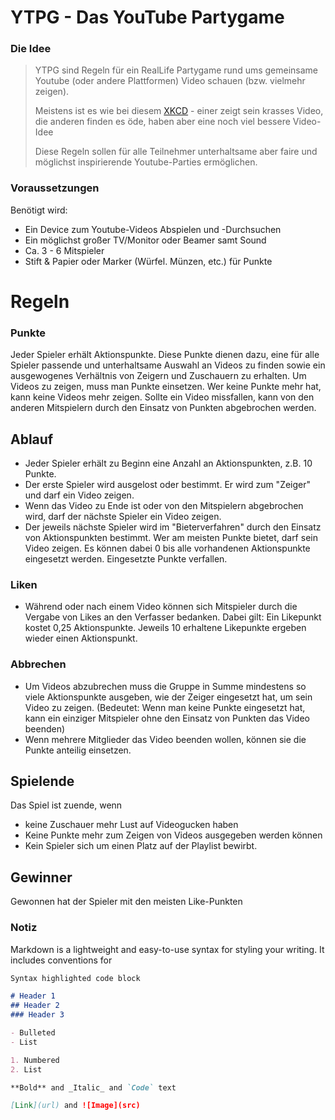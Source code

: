 # YTPG - Das YouTube Partygame

### Die Idee
> YTPG sind Regeln für ein RealLife Partygame rund ums gemeinsame Youtube (oder andere Plattformen) Video schauen (bzw. vielmehr zeigen).
> 
> Meistens ist es wie bei diesem [XKCD](https://xkcd.com/920/) - einer zeigt sein krasses Video, die anderen finden es öde, haben aber eine noch viel bessere Video-Idee
>
> Diese Regeln sollen für alle Teilnehmer unterhaltsame aber faire und möglichst inspirierende Youtube-Parties ermöglichen.

### Voraussetzungen
Benötigt wird:
- Ein Device zum Youtube-Videos Abspielen und -Durchsuchen
- Ein möglichst großer TV/Monitor oder Beamer samt Sound
- Ca. 3 - 6 Mitspieler
- Stift & Papier oder Marker (Würfel. Münzen, etc.) für Punkte

# Regeln
### Punkte
Jeder Spieler erhält  Aktionspunkte. Diese Punkte dienen dazu, eine für alle Spieler passende und unterhaltsame Auswahl an Videos zu finden sowie ein ausgewogenes Verhältnis von Zeigern und Zuschauern zu erhalten. Um Videos zu zeigen, muss man Punkte einsetzen. Wer keine Punkte mehr hat, kann keine Videos mehr zeigen.
Sollte ein Video missfallen, kann von den anderen Mitspielern durch den Einsatz von Punkten abgebrochen werden.

## Ablauf
- Jeder Spieler erhält zu Beginn eine Anzahl an Aktionspunkten, z.B. 10 Punkte.
- Der erste Spieler wird ausgelost oder bestimmt. Er wird zum "Zeiger" und darf ein Video zeigen.
- Wenn das Video zu Ende ist oder von den Mitspielern abgebrochen wird, darf der nächste Spieler ein Video zeigen.
- Der jeweils nächste Spieler wird im "Bieterverfahren" durch den Einsatz von Aktionspunkten bestimmt. Wer am meisten Punkte bietet, darf sein Video zeigen. Es können dabei 0 bis alle vorhandenen Aktionspunkte eingesetzt werden. Eingesetzte Punkte verfallen.

### Liken
- Während oder nach einem Video können sich Mitspieler durch die Vergabe von Likes an den Verfasser bedanken. Dabei gilt: Ein Likepunkt kostet 0,25 Aktionspunkte. Jeweils 10 erhaltene Likepunkte ergeben wieder einen Aktionspunkt.

### Abbrechen
- Um Videos abzubrechen muss die Gruppe in Summe mindestens so viele Aktionspunkte ausgeben, wie der Zeiger eingesetzt hat, um sein Video zu zeigen. (Bedeutet: Wenn man keine Punkte eingesetzt hat, kann ein einziger Mitspieler ohne den Einsatz von Punkten das Video beenden)
- Wenn mehrere Mitglieder das Video beenden wollen, können sie die Punkte anteilig einsetzen.

## Spielende
Das Spiel ist zuende, wenn
- keine Zuschauer mehr Lust auf Videogucken haben
- Keine Punkte mehr zum Zeigen von Videos ausgegeben werden können
- Kein Spieler sich um einen Platz auf der Playlist bewirbt.

## Gewinner
Gewonnen hat der Spieler mit den meisten Like-Punkten




### Notiz 
Markdown is a lightweight and easy-to-use syntax for styling your writing. It includes conventions for

```markdown
Syntax highlighted code block

# Header 1
## Header 2
### Header 3

- Bulleted
- List

1. Numbered
2. List

**Bold** and _Italic_ and `Code` text

[Link](url) and ![Image](src)
```
